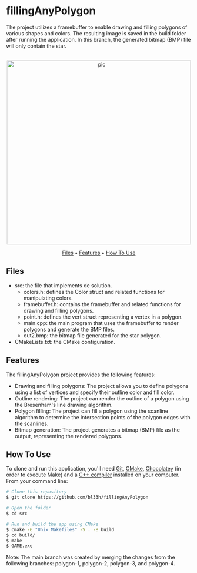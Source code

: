 # fillingAnyPolygon
The project utilizes a framebuffer to enable drawing and filling polygons of various shapes and colors. The resulting image is saved in the build folder after running the application. 
In this branch, the generated bitmap (BMP) file will only contain the star.
<p align="center">
  <br>
  <img src="https://i.imgur.com/HgDPJO5.png" alt="pic" width="500">
  <br>
</p>
<p align="center" >
  <a href="#Files">Files</a> •
  <a href="#Features">Features</a> •
  <a href="#how-to-use">How To Use</a> 
</p>

## Files

- src: the file that implements de solution.
  - colors.h: defines the Color struct and related functions for manipulating colors.
  - framebuffer.h: contains the framebuffer and related functions for drawing and filling polygons.
  - point.h: defines the vert struct representing a vertex in a polygon.
  - main.cpp: the main program that uses the framebuffer to render polygons and generate the BMP files.
  - out2.bmp: the bitmap file generated for the star polygon.
- CMakeLists.txt: the CMake configuration.

## Features
The fillingAnyPolygon project provides the following features:
- Drawing and filling polygons: The project allows you to define polygons using a list of vertices and specify their outline color and fill color.
- Outline rendering: The project can render the outline of a polygon using the Bresenham's line drawing algorithm.
- Polygon filling: The project can fill a polygon using the scanline algorithm to determine the intersection points of the polygon edges with the scanlines.
- Bitmap generation: The project generates a bitmap (BMP) file as the output, representing the rendered polygons.

## How To Use
To clone and run this application, you'll need [Git](https://git-scm.com), [CMake](https://cmake.org/download/), [Chocolatey](https://docs.chocolatey.org/en-us/choco/setup) (in order to execute Make) and a [C++ compiler](https://www.fdi.ucm.es/profesor/luis/fp/devtools/mingw.html) installed on your computer. From your command line:

```bash
# Clone this repository
$ git clone https://github.com/bl33h/fillingAnyPolygon

# Open the folder
$ cd src

# Run and build the app using CMake
$ cmake -G "Unix Makefiles" -S . -B build
$ cd build/
$ make
$ GAME.exe
```

Note: The main branch was created by merging the changes from the following branches: polygon-1, polygon-2, polygon-3, and polygon-4.
